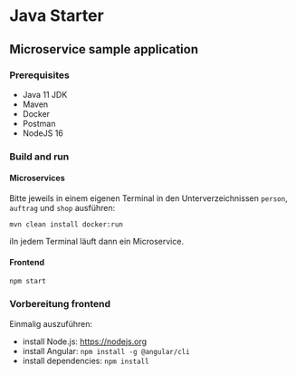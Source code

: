 # Java Starter #

## Microservice sample application

### Prerequisites
- Java 11 JDK
- Maven
- Docker
- Postman
- NodeJS 16

### Build and run

#### Microservices
Bitte jeweils in einem eigenen Terminal in den Unterverzeichnissen `person`, `auftrag` und `shop` ausführen:
```shell
mvn clean install docker:run
```
iIn jedem Terminal läuft dann ein Microservice.

#### Frontend

```shell
npm start
```

### Vorbereitung frontend

Einmalig auszuführen:
- install Node.js: https://nodejs.org
- install Angular: `npm install -g @angular/cli`
- install dependencies: `npm install`

